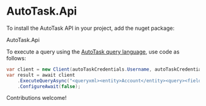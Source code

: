 # AutoTask.Api

To install the AutoTask API in your project, add the nuget package:

AutoTask.Api

To execute a query using the [AutoTask query language](https://ww4.autotask.net/help/Content/LinkedDOCUMENTS/WSAPI/T_WebServicesAPIv1_5.pdf), use code as follows:

```C#
var client = new Client(autoTaskCredentials.Username, autoTaskCredentials.Password);
var result = await client
	.ExecuteQueryAsync("<queryxml><entity>Account</entity><query><field>id<expression op=\"greaterthan\">0</expression></field></query></queryxml>")
	.ConfigureAwait(false);
```
Contributions welcome!